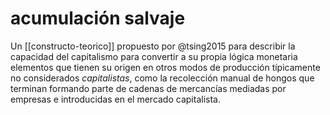 # acumulación salvaje
Un [[constructo-teorico]] propuesto por @tsing2015 para describir la capacidad del capitalismo para convertir a su propia lógica monetaria elementos que tienen su origen en otros modos de producción típicamente no considerados *capitalistas*, como la recolección manual de hongos que terminan formando parte de cadenas de mercancías mediadas por empresas e introducidas en el mercado capitalista.
